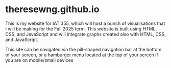 # theresewng.github.io 

This is my website for IAT 355, which will host a bunch of visualisations that I will be making for the Fall 2025 term. This website is built using HTML, CSS, and JavaScript and will integrate graphs created also with HTML, CSS, and JavaScript. 

This site can be navigated via the pill-shaped navigation bar at the bottom of your screen, or a hamburger menu located at the top of your screen if you are on mobile/small devices

